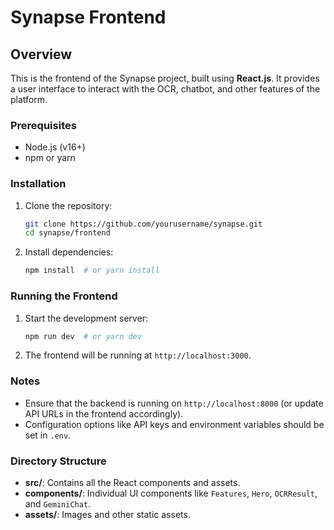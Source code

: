# Synapse Frontend

## Overview
This is the frontend of the Synapse project, built using **React.js**. It provides a user interface to interact with the OCR, chatbot, and other features of the platform.

### Prerequisites
- Node.js (v16+)
- npm or yarn

### Installation
1. Clone the repository:
    ```bash
    git clone https://github.com/yourusername/synapse.git
    cd synapse/frontend
    ```

2. Install dependencies:
    ```bash
    npm install  # or yarn install
    ```

### Running the Frontend
1. Start the development server:
    ```bash
    npm run dev  # or yarn dev
    ```

2. The frontend will be running at `http://localhost:3000`.

### Notes
- Ensure that the backend is running on `http://localhost:8000` (or update API URLs in the frontend accordingly).
- Configuration options like API keys and environment variables should be set in `.env`.

### Directory Structure
- **src/**: Contains all the React components and assets.
- **components/**: Individual UI components like `Features`, `Hero`, `OCRResult`, and `GeminiChat`.
- **assets/**: Images and other static assets.

